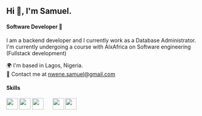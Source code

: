 <H2>Hi 👋, I'm Samuel.</H2>

<H4>Software Developer 🚀</H4>

I am a backend developer and I currently work as a Database Administrator. 
I'm currently undergoing a course with AlxAfrica on Software engineering (Fullstack development)

🌍 I'm based in Lagos, Nigeria. <BR>
📧 Contact me at nwene.samuel@gmail.com

<H4>Skills</H4>

<a><img align="center" src="https://cdn-icons-png.flaticon.com/128/5968/5968381.png" height="30" /></a>
<a><img align="center" src="https://cdn-icons-png.flaticon.com/512/753/753244.png" height="30" /></a>
<a><img align="center" src="https://cdn-icons-png.flaticon.com/128/5968/5968292.png" height="30" /></a>
&nbsp;&nbsp;&nbsp;&nbsp;
<a><img align="center" src="https://cdn-icons-png.flaticon.com/128/6132/6132221.png" height="30" /></a>
<a><img align="center" src="https://cdn-icons-png.flaticon.com/128/2748/2748383.png" height="30" /></a>

  
